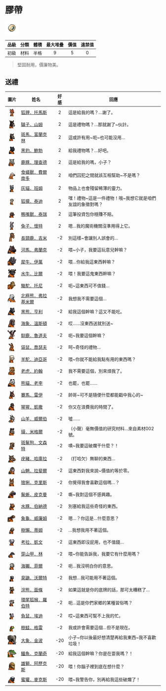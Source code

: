 # 膠帶

![img](images/item_pic_JD.png)

|品級|分類|體積|最大堆疊|價值|違禁值|
|:--:|:--:|:--:|:--:|:--:|:--:|
|初級|材料|半格|9|5|0|

> 堅固耐用，價廉物美。

## 送禮

|圖片|姓名|好感|回應|
|:--:|--|:--:|--|
|![img](images/fox.png)|[狐貍．托馬斯](狐貍．托馬斯.md)|2|這是給我的嗎？…謝了。|
|![img](images/donkey.png)|[驢子．山姆](驢子．山姆.md)|2|這是禮物嗎？…那就謝了\~伙計。|
|![img](images/zebra.png)|[斑馬．富蘭克林](斑馬．富蘭克林.md)|2|這或許有用\~呃\~也可能沒用…|
|![img](images/BlackPanther.png)|[黑豹．鮑勃](黑豹．鮑勃.md)|2|給我禮物嗎？…好吧。|
|![img](images/DeerDolphin.png)|[鹿豚．理查德](鹿豚．理查德.md)|2|這是給我的嗎，小子？|
|![img](images/Anteater.png)|[食蟻獸．費爾南多](食蟻獸．費爾南多.md)|2|咱們囚犯之間就該互相幫助\~不是嗎？|
|![img](images/cat.png)|[灰貓．班姆](灰貓．班姆.md)|2|物品上也會殘留稀薄的靈力。|
|![img](images/meerkat.png)|[狐獴．泰迪](狐獴．泰迪.md)|2|嘿！禮物\~這是一件禮物！哦\~我想它就是咱們友誼的象徵對嗎？|
|![img](images/platypus.png)|[鴨嘴獸．泰瑞](鴨嘴獸．泰瑞.md)|2|這筆投資包你穩賺不賠。|
|![img](images/rabbit.png)|[兔子．懷特](兔子．懷特.md)|2|嗯…我的魔術機關沒準用得上它。|
|![img](images/giraffe.png)|[長頸鹿．吉米](長頸鹿．吉米.md)|-2|別這樣\~會讓別人誤會的…|
|![img](images/hippopotamus.png)|[河馬．弗蘭克](河馬．弗蘭克.md)|-2|喂\~小子，我要這玩意兒幹嘛？|
|![img](images/rhinoceros.png)|[犀牛．伊萬](犀牛．伊萬.md)|-2|喂…你給我這東西幹嘛？|
|![img](images/AfricanBuffalo.png)|[水牛．比爾](水牛．比爾.md)|-2|喂！我要這鬼東西幹嘛？|
|![img](images/camel.png)|[駱駝．托尼](駱駝．托尼.md)|-2|呃\~這東西可不值錢…|
|![img](images/PolarBear.png)|[北極熊．弗拉基米爾](北極熊．弗拉基米爾.md)|-2|我想我不需要這個…|
|![img](images/BlackBear.png)|[黑熊．亨利](黑熊．亨利.md)|-2|給我這個幹嘛？這又不能吃。|
|![img](images/walrus.png)|[海象．溫斯頓](海象．溫斯頓.md)|-2|哎……沒東西送就別送\~|
|![img](images/reindeer.png)|[馴鹿．魯道夫](馴鹿．魯道夫.md)|-2|呃\~我要這個幹嘛？|
|![img](images/kangaroo.png)|[袋鼠．喬瑟夫](袋鼠．喬瑟夫.md)|-2|呵\~奇怪的禮物…|
|![img](images/Alpaca.png)|[羊駝．迪亞哥](羊駝．迪亞哥.md)|-2|喂\~你就不能給我點有用的東西嗎？|
|![img](images/tiger.png)|[老虎．約翰](老虎．約翰.md)|-2|我不需要這個，別來煩我了。|
|![img](images/panda.png)|[熊貓．老李](熊貓．老李.md)|-2|也罷，也罷……|
|![img](images/horse.png)|[賽馬．雷伊](賽馬．雷伊.md)|-2|帥哥\~可不是隨便什麼都能戳中我心的\~|
|![img](images/chimpanzee.png)|[猩猩．凱撒](猩猩．凱撒.md)|-2|你又在浪費我的時間了。|
|![img](images/goat.png)|[山羊．威爾伯](山羊．威爾伯.md)|-2|噓……|
|![img](images/tapir.png)|[貘．米格爾](貘．米格爾.md)|-2|（小聲）毫無價值的研究材料…來自素材002號。|
|![img](images/SpottedHyaena.png)|[斑鬣狗．文森特](斑鬣狗．文森特.md)|-2|嘖\~我要這破爛干什麼？！|
|![img](images/Warthog.png)|[疣豬．哈庫拉](疣豬．哈庫拉.md)|-2|（打哈欠）無聊的東西…|
|![img](images/Mandrill.png)|[山魈．拉斐爾](山魈．拉斐爾.md)|-2|這東西對我來說\~價值約等於零。|
|![img](images/Lynx.png)|[猞猁．克里斯](猞猁．克里斯.md)|-2|你覺得我會喜歡這個嗎…？|
|![img](images/MarineIguana.png)|[鬣蜥．皮克曼](鬣蜥．皮克曼.md)|-2|嘶\~我對這個不感興趣。|
|![img](images/Capybara.png)|[水豚．伯納德](水豚．伯納德.md)|-2|別塞給我這些奇怪的東西。|
|![img](images/Tortoise.png)|[象龜．威廉姆](象龜．威廉姆.md)|-2|嗯…？你這是…什麼意思？|
|![img](images/sloth.png)|[樹懶．蒂姆](樹懶．蒂姆.md)|-2|…我想我用不著這個。|
|![img](images/Koala.png)|[考拉．凱文](考拉．凱文.md)|-2|這東西即沒屁用，也不值錢…|
|![img](images/pangolin.png)|[穿山甲．林](穿山甲．林.md)|-2|喂\~你能告訴我，我要它有什麼用嗎？|
|![img](images/SeaOtter.png)|[海獺．菲爾](海獺．菲爾.md)|-2|呃…我沒明白你的意思。|
|![img](images/skunk.png)|[臭鼬．沃爾特](臭鼬．沃爾特.md)|-2|我想…我可能用不著這個。|
|![img](images/Raccoon.png)|[浣熊．面條](浣熊．面條.md)|-2|如果這就是你的底牌的話，那可太糟糕了…|
|![img](images/RingTailedLemur.png)|[環尾狐猴．羅伯特](環尾狐猴．羅伯特.md)|-2|呃…這是你們家鄉的某種習俗嗎？|
|![img](images/Possum.png)|[負鼠．埃迪](負鼠．埃迪.md)|-2|哎\~這東西可幫不上我的忙。|
|![img](images/Treefrog.png)|[樹蛙．格雷](樹蛙．格雷.md)|-2|我或許會需要這個…但不是現在。|
|![img](images/elephant.png)|[大象．金波](大象．金波.md)|-20|小子\~你以後最好想清楚再給我東西\~我不喜歡垃圾！|
|![img](images/crocodile.png)|[鱷魚．克蘭奇](鱷魚．克蘭奇.md)|-20|給我這個幹嘛？你是在耍我嗎？！|
|![img](images/lion.png)|[雄獅．阿歷克斯](雄獅．阿歷克斯.md)|-20|喂！你腦子裡到底在想什麼？|
|![img](images/HoneyBadger.png)|[蜜獾．麥克斯](蜜獾．麥克斯.md)|-20|喂\~我警告你，別再給我這些破爛了！|


